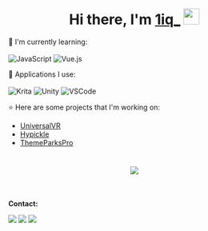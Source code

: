 <h1 align="center">Hi there, I'm <a href="https://oneiq.live/" target="_blank">1iq_</a> <img
src="https://github.com/blackcater/blackcater/raw/main/images/Hi.gif" height="32" /></h1>

:page_with_curl: I'm currently learning:
<br><br>
![JavaScript](https://img.shields.io/badge/ruby-%23CC342D.svg?&style=for-the-badge&logo=ruby&logoColor=white)
![Vue.js](https://img.shields.io/badge/rails%20-%23CC0000.svg?&style=for-the-badge&logo=ruby-on-rails&logoColor=white)

:page_with_curl: Applications I use:
<br><br>
![Krita](https://img.shields.io/badge/krita-white.svg?style=for-the-badge&logo=krita&logoColor=black)
![Unity](https://img.shields.io/badge/unity-%23000000.svg?style=for-the-badge&logo=unity&logoColor=white)
![VSCode](https://img.shields.io/badge/VSCode-3EACF2.svg?style=for-the-badge&logo=vscode&logoColor=white)

:star: Here are some projects that I'm working on:
- [UniversalVR](https://github.com/UniversalVirtualResort)
- [Hypickle](https://github.com/HypickleServer)
- [ThemeParksPro](https://github.com/ThemeParksPro)
<h1 align="center">
<img src="https://bad-apple-github-readme.vercel.app/api?show_bg=1&username=ryanrox333">
</h1>
<br>

**Contact:**
<br>
<p>
<img src="https://img.shields.io/badge/-iq%232360-%2336393F?style=for-the-badge&logo=discord"></img>  <a href="https://www.youtube.com/channel/UCTld6fqhXkhZ-UbBiwXOOPw"><img src="https://img.shields.io/badge/-YouTube-red?style=for-the-badge&logo=youtube"></a>  <a href="https://twitch.tv/1iq_live"><img src="https://img.shields.io/badge/-Twitch-6441a5?style=for-the-badge&logo=twitch&logoColor=white"></a>
</p>
